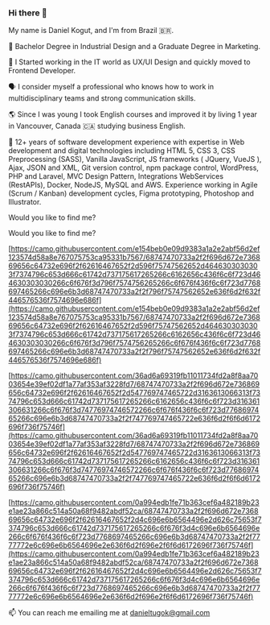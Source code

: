 ### Hi there 👋

My name is Daniel Kogut, and I'm from Brazil 🇧🇷.

📕 Bachelor Degree in Industrial Design and a Graduate Degree in Marketing.

🔭 I Started working in the IT world as UX/UI Design and quickly moved to Frontend Developer.

🗣 I consider myself a professional who knows how to work in multidisciplinary teams and strong communication skills.

🌎 Since I was young I took English courses and improved it by living 1 year in Vancouver, Canada 🇨🇦 studying business English.

🌱 12+ years of software development experience with expertise in Web development and digital technologies including HTML 5, CSS 3, CSS Preprocessing (SASS), Vanilla JavaScript, JS frameworks ( JQuery, VueJS ), Ajax, JSON and XML, Git version control, npm package control, WordPress, PHP and Laravel, MVC Design Pattern, Integrations WebServices (RestAPIs), Docker, NodeJS, MySQL and AWS. Experience working in Agile (Scrum / Kanban) development cycles, Figma prototyping, Photoshop and Illustrator.

Would you like to find me?

Would you like to find me?

[https://camo.githubusercontent.com/e154beb0e09d9383a1a2e2abf56d2ef123574d58a8e767075753ca95331b7567/68747470733a2f2f696d672e736869656c64732e696f2f62616467652f2d596f75747562652d4646303030303f7374796c653d666c61742d737175617265266c6162656c436f6c6f723d464630303030266c6f676f3d796f7574756265266c6f676f436f6c6f723d7768697465266c696e6b3d68747470733a2f2f796f75747562652e636f6d2f632f446576536f7574696e686f](https://camo.githubusercontent.com/e154beb0e09d9383a1a2e2abf56d2ef123574d58a8e767075753ca95331b7567/68747470733a2f2f696d672e736869656c64732e696f2f62616467652f2d596f75747562652d4646303030303f7374796c653d666c61742d737175617265266c6162656c436f6c6f723d464630303030266c6f676f3d796f7574756265266c6f676f436f6c6f723d7768697465266c696e6b3d68747470733a2f2f796f75747562652e636f6d2f632f446576536f7574696e686f)

[https://camo.githubusercontent.com/36ad6a69319fb11011734fd2a8f8aa7003654e39ef02df1a77af353af3228fd7/68747470733a2f2f696d672e736869656c64732e696f2f62616467652f2d547769747465722d3163613066313f7374796c653d666c61742d737175617265266c6162656c436f6c6f723d316361306631266c6f676f3d74776974746572266c6f676f436f6c6f723d7768697465266c696e6b3d68747470733a2f2f747769747465722e636f6d2f6f6d6172696f736f75746f](https://camo.githubusercontent.com/36ad6a69319fb11011734fd2a8f8aa7003654e39ef02df1a77af353af3228fd7/68747470733a2f2f696d672e736869656c64732e696f2f62616467652f2d547769747465722d3163613066313f7374796c653d666c61742d737175617265266c6162656c436f6c6f723d316361306631266c6f676f3d74776974746572266c6f676f436f6c6f723d7768697465266c696e6b3d68747470733a2f2f747769747465722e636f6d2f6f6d6172696f736f75746f)

[https://camo.githubusercontent.com/0a994edb1fe71b363cef6a482189b23e1ae23a866c514a50a68f9482abdf52ca/68747470733a2f2f696d672e736869656c64732e696f2f62616467652f2d4c696e6b6564496e2d626c75653f7374796c653d666c61742d737175617265266c6f676f3d4c696e6b6564696e266c6f676f436f6c6f723d7768697465266c696e6b3d68747470733a2f2f7777772e6c696e6b6564696e2e636f6d2f696e2f6f6d6172696f736f75746f](https://camo.githubusercontent.com/0a994edb1fe71b363cef6a482189b23e1ae23a866c514a50a68f9482abdf52ca/68747470733a2f2f696d672e736869656c64732e696f2f62616467652f2d4c696e6b6564496e2d626c75653f7374796c653d666c61742d737175617265266c6f676f3d4c696e6b6564696e266c6f676f436f6c6f723d7768697465266c696e6b3d68747470733a2f2f7777772e6c696e6b6564696e2e636f6d2f696e2f6f6d6172696f736f75746f)

📫 You can reach me emailing me at [danieltugok@gmail.com](mailto:danieltugok@gmail.com)


<!--
**danieltugok/danieltugok** is a ✨ _special_ ✨ repository because its `README.md` (this file) appears on your GitHub profile.

Here are some ideas to get you started:

- 🔭 I’m currently working on ...
- 🌱 I’m currently learning ...
- 👯 I’m looking to collaborate on ...
- 🤔 I’m looking for help with ...
- 💬 Ask me about ...
- 📫 How to reach me: ...
- 😄 Pronouns: ...
- ⚡ Fun fact: ...
-->
